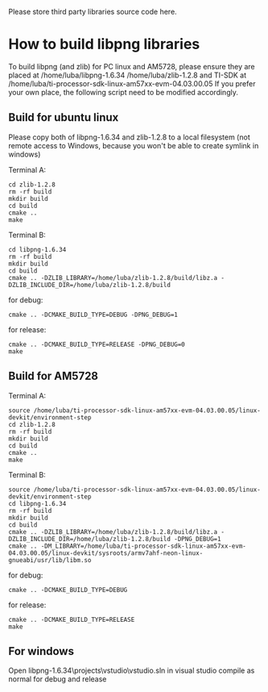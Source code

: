 Please store third party libraries source code here. 

# How to build libpng libraries
To build libpng (and zlib) for PC linux and AM5728, please ensure they are placed at 
/home/luba/libpng-1.6.34
/home/luba/zlib-1.2.8
and TI-SDK at
/home/luba/ti-processor-sdk-linux-am57xx-evm-04.03.00.05
If you prefer your own place, the following script need to be modified accordingly.

## Build for ubuntu linux
Please copy both of libpng-1.6.34 and zlib-1.2.8 to a local filesystem 
(not remote access to Windows, because you won't be able to create symlink in windows)

Terminal A:
```
cd zlib-1.2.8
rm -rf build
mkdir build
cd build
cmake ..
make
```
Terminal B:
```
cd libpng-1.6.34
rm -rf build
mkdir build
cd build
cmake .. -DZLIB_LIBRARY=/home/luba/zlib-1.2.8/build/libz.a -DZLIB_INCLUDE_DIR=/home/luba/zlib-1.2.8/build 
```
for debug:
```
cmake .. -DCMAKE_BUILD_TYPE=DEBUG -DPNG_DEBUG=1 
```
for release:
```
cmake .. -DCMAKE_BUILD_TYPE=RELEASE -DPNG_DEBUG=0
make 
```
## Build for AM5728
Terminal A:
```
source /home/luba/ti-processor-sdk-linux-am57xx-evm-04.03.00.05/linux-devkit/environment-step
cd zlib-1.2.8
rm -rf build
mkdir build
cd build
cmake ..
make
```
Terminal B:
```
source /home/luba/ti-processor-sdk-linux-am57xx-evm-04.03.00.05/linux-devkit/environment-step
cd libpng-1.6.34
rm -rf build
mkdir build
cd build
cmake .. -DZLIB_LIBRARY=/home/luba/zlib-1.2.8/build/libz.a -DZLIB_INCLUDE_DIR=/home/luba/zlib-1.2.8/build -DPNG_DEBUG=1
cmake .. -DM_LIBRARY=/home/luba/ti-processor-sdk-linux-am57xx-evm-04.03.00.05/linux-devkit/sysroots/armv7ahf-neon-linux-gnueabi/usr/lib/libm.so
```
for debug:
```
cmake .. -DCMAKE_BUILD_TYPE=DEBUG
```
for release:
```
cmake .. -DCMAKE_BUILD_TYPE=RELEASE
make 
```

## For windows

Open libpng-1.6.34\projects\vstudio\vstudio.sln in visual studio
compile as normal for debug and release
